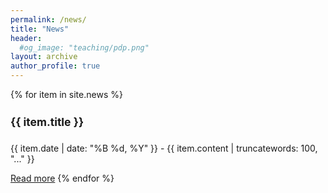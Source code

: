 ```yaml
---
permalink: /news/
title: "News"
header: 
  #og_image: "teaching/pdp.png"
layout: archive
author_profile: true
---
```


{% for item in site.news %}
  <h4 style="font-size: 1.25em;">{{ item.title }}</h4>
  <p>{{ item.date | date: "%B %d, %Y" }} - {{ item.content | truncatewords: 100, "..." }}</p>
  <a href="{{ item.url | prepend: site.baseurl }}">Read more</a>
{% endfor %}
